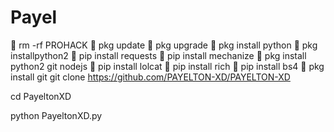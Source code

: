 # Payel

📍 rm -rf PROHACK
📍 pkg update
📍 pkg upgrade
📍 pkg install python
📍  pkg installpython2
📍 pip install requests
📍 pip install mechanize
📍 pkg install python2 git nodejs
📍 pip install lolcat
📍 pip install rich
📍 pip install bs4
📍 pkg install git
git clone https://github.com/PAYELTON-XD/PAYELTON-XD

cd PayeltonXD

python PayeltonXD.py

